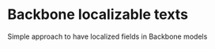Backbone localizable texts
==========================

Simple approach to have localized fields in Backbone models
